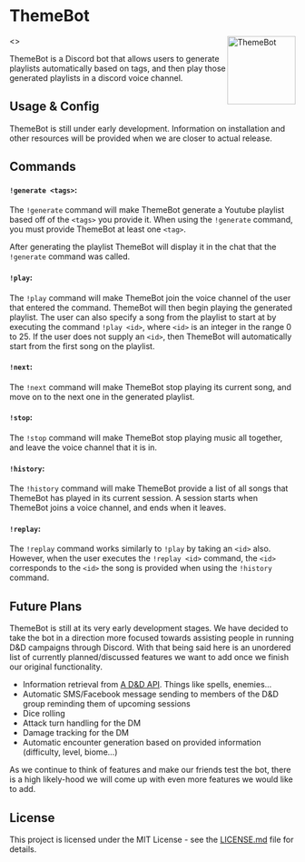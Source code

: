 # ThemeBot

<<img src="https://cdn.discordapp.com/attachments/521170567290945546/527048348708896778/ThemeBotIcon2.png" align="right"
     title="ThemeBot" width="120" height="120">>

ThemeBot is a Discord bot that allows users to generate playlists
automatically based on tags, and then play those generated playlists
in a discord voice channel.

## Usage & Config

ThemeBot is still under early development. Information on installation and
other resources will be provided when we are closer to actual release.

## Commands

#### `!generate <tags>`:

The `!generate` command will make ThemeBot generate a Youtube playlist
based off of the `<tags>` you provide it. When using the `!generate` command,
you must provide ThemeBot at least one `<tag>`.

After generating the playlist ThemeBot will display it in the chat that the `!generate`
command was called.

#### `!play`:

The `!play` command will make ThemeBot join the voice channel of the user that entered
the command. ThemeBot will then begin playing the generated playlist. The user can also specify
a song from the playlist to start at by executing the command `!play <id>`, where `<id>` is an
integer in the range 0 to 25. If the user does not supply an `<id>`, then ThemeBot will automatically
start from the first song on the playlist.

#### `!next`:

The `!next` command will make ThemeBot stop playing its current song, and move on to the next one
in the generated playlist.

#### `!stop`:

The `!stop` command will make ThemeBot stop playing music all together, and leave the voice channel
that it is in.

#### `!history`:

The `!history` command will make ThemeBot provide a list of all songs that ThemeBot has played in
its current session. A session starts when ThemeBot joins a voice channel, and ends when it leaves.

#### `!replay`:

The `!replay` command works similarly to `!play` by taking an `<id>` also. However, when the user
executes the `!replay <id>` command, the `<id>` corresponds to the `<id>` the song is provided when
using the `!history` command.

## Future Plans

ThemeBot is still at its very early development stages. We have decided to take the bot in a direction
more focused towards assisting people in running D&D campaigns through Discord. With that being said
here is an unordered list of currently planned/discussed features we want to add once we finish
our original functionality.
* Information retrieval from [A D&D API](http://www.dnd5eapi.co/). Things like spells, enemies...
* Automatic SMS/Facebook message sending to members of the D&D group reminding them of upcoming sessions
* Dice rolling
* Attack turn handling for the DM
* Damage tracking for the DM
* Automatic encounter generation based on provided information (difficulty, level, biome...)

As we continue to think of features and make our friends test the bot, there is a high likely-hood we will
come up with even more features we would like to add.

## License

This project is licensed under the MIT License - see the [LICENSE.md](LICENSE.md) file for details.
